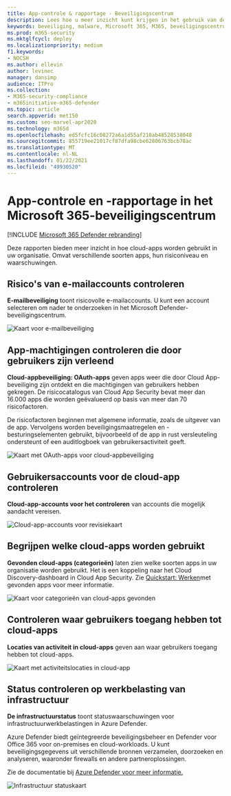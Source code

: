 ```yaml
---
title: App-controle & rapportage - Beveiligingscentrum
description: Lees hoe u meer inzicht kunt krijgen in het gebruik van de cloud-app in uw organisatie. Omvat verschillende soorten apps, hun risiconiveau en waarschuwingen.
keywords: beveiliging, malware, Microsoft 365, M365, beveiligingscentrum, monitor, rapport, apps
ms.prod: m365-security
ms.mktglfcycl: deploy
ms.localizationpriority: medium
f1.keywords:
- NOCSH
ms.author: ellevin
author: levinec
manager: dansimp
audience: ITPro
ms.collection:
- M365-security-compliance
- m365initiative-m365-defender
ms.topic: article
search.appverid: met150
ms.custom: seo-marvel-apr2020
ms.technology: m365d
ms.openlocfilehash: ed5fcfc16c08272a6a1d55af210ab48528538048
ms.sourcegitcommit: 855719ee21017cf87dfa98cbe62806763bcb78ac
ms.translationtype: MT
ms.contentlocale: nl-NL
ms.lasthandoff: 01/22/2021
ms.locfileid: "49930520"
---
```

# <a name="app-monitoring-and-reporting-in-the-microsoft-365-security-center"></a>App-controle en -rapportage in het Microsoft 365-beveiligingscentrum

[!INCLUDE [Microsoft 365 Defender rebranding](../includes/microsoft-defender.md)]


Deze rapporten bieden meer inzicht in hoe cloud-apps worden gebruikt in uw organisatie. Omvat verschillende soorten apps, hun risiconiveau en waarschuwingen.

## <a name="monitor-email-accounts-at-risk"></a>Risico's van e-mailaccounts controleren

**E-mailbeveiliging** toont risicovolle e-mailaccounts. U kunt een account selecteren om nader te onderzoeken in het Microsoft Defender-beveiligingscentrum.

![Kaart voor e-mailbeveiliging](../../media/email-protection.png)

## <a name="monitor-app-permissions-granted-by-users"></a>App-machtigingen controleren die door gebruikers zijn verleend

**Cloud-appbeveiliging: OAuth-apps** geven apps weer die door Cloud App-beveiliging zijn ontdekt en die machtigingen van gebruikers hebben gekregen. De risicocatalogus van Cloud App Security bevat meer dan 16.000 apps die worden geëvalueerd op basis van meer dan 70 risicofactoren.

De risicofactoren beginnen met algemene informatie, zoals de uitgever van de app. Vervolgens worden beveiligingsmaatregelen en -besturingselementen gebruikt, bijvoorbeeld of de app in rust versleuteling ondersteunt of een auditlogboek van gebruikersactiviteit geeft.

![Kaart met OAuth-apps voor cloud-appbeveiliging](../../media/cloud-app-security-oauth-apps.png)

## <a name="monitor-cloud-app-user-accounts"></a>Gebruikersaccounts voor de cloud-app controleren

**Cloud-app-accounts voor het controleren** van accounts die mogelijk aandacht vereisen.

![Cloud-app-accounts voor revisiekaart](../../media/cloud-app-accounts-for-review.png)

## <a name="understand-which-cloud-apps-are-used"></a>Begrijpen welke cloud-apps worden gebruikt

**Gevonden cloud-apps (categorieën)** laten zien welke soorten apps in uw organisatie worden gebruikt. Het is een koppeling naar het Cloud Discovery-dashboard in Cloud App Security. Zie [Quickstart: Werken](https://docs.microsoft.com/cloud-app-security/discovered-apps)met gevonden apps voor meer informatie.  

![Kaart voor categorieën van cloud-apps gevonden](../../media/discovered-cloud-apps-categories.png)

## <a name="monitor-where-users-access-cloud-apps"></a>Controleren waar gebruikers toegang hebben tot cloud-apps

**Locaties van activiteit in cloud-apps** geven aan waar gebruikers toegang hebben tot cloud-apps.

![Kaart met activiteitslocaties in cloud-app](../../media/cloud-app-activity-locations.png)

## <a name="monitor-health-for-infrastructure-workloads"></a>Status controleren op werkbelasting van infrastructuur

**De infrastructuurstatus** toont statuswaarschuwingen voor infrastructuurwerkbelastingen in Azure Defender.

Azure Defender biedt geïntegreerde beveiligingsbeheer en Defender voor Office 365 voor on-premises en cloud-workloads. U kunt beveiligingsgegevens uit verschillende bronnen verzamelen, doorzoeken en analyseren, waaronder firewalls en andere partneroplossingen.

Zie de documentatie bij [Azure Defender voor meer informatie.](https://docs.microsoft.com/azure/security-center/)

![Infrastructuur statuskaart](../../media/infrastructure-health.png)
